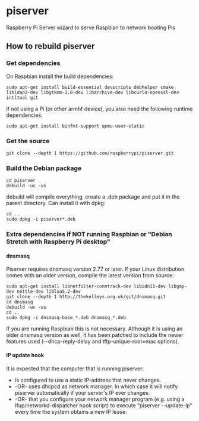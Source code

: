 # piserver
Raspberry Pi Server wizard to serve Raspbian to network booting Pis

## How to rebuild piserver

### Get dependencies

On Raspbian install the build dependencies:

```
sudo apt-get install build-essential devscripts debhelper cmake libldap2-dev libgtkmm-3.0-dev libarchive-dev libcurl4-openssl-dev intltool git
```

If not using a Pi (or other armhf device), you also need the following runtime dependencies:

```
sudo apt-get install binfmt-support qemu-user-static
```


### Get the source

```
git clone --depth 1 https://github.com/raspberrypi/piserver.git
```

### Build the Debian package

```
cd piserver
debuild -uc -us
```

debuild will compile everything, create a .deb package and put it in the parent directory.
Can install it with dpkg:

```
cd ..
sudo dpkg -i piserver*.deb
```

### Extra dependencies if NOT running Raspbian or "Debian Stretch with Raspberry Pi desktop"

#### dnsmasq

Piserver requires dnsmasq version 2.77 or later.
If your Linux distribution comes with an older version, compile the latest version from source:

```
sudo apt-get install libnetfilter-conntrack-dev libidn11-dev libgmp-dev nettle-dev liblua5.2-dev
git clone --depth 1 http://thekelleys.org.uk/git/dnsmasq.git
cd dnsmasq
debuild -uc -us
cd ..
sudo dpkg -i dnsmasq-base_*.deb dnsmasq_*.deb
```

If you are running Raspbian this is not necessary. Although it is using an older dnsmasq version as well, it has been patched to include the newer features used (--dhcp-reply-delay and tftp-unique-root=mac options).

#### IP update hook

It is expected that the computer that is running piserver:

* is configured to use a static IP-address that never changes.
* -OR- uses dhcpcd as network manager. In which case it will notify piserver automatically if your server's IP ever changes.
* -OR- that you configure your network manager program (e.g. using a ifup/networkd-dispatcher hook script) to execute "piserver --update-ip" every time the system  obtains a new IP lease.
